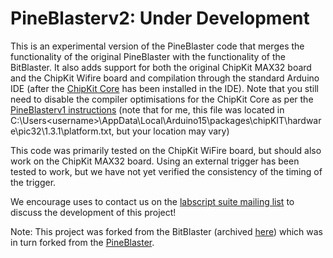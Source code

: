 PineBlasterv2: Under Development
==========================================

This is an experimental version of the PineBlaster code that merges the functionality of the original PineBlaster with the functionality of the BitBlaster.
It also adds support for both the original ChipKit MAX32 board and the ChipKit Wifire board and compilation through the standard Arduino IDE (after the [ChipKit Core](http://chipkit.net/wiki/index.php?title=ChipKIT_core) has been installed in the IDE).
Note that you still need to disable the compiler optimisations for the ChipKit Core as per the [PineBlasterv1 instructions](https://github.com/labscript-suite/pineblaster) (note that for me, this file was located in C:\Users\<username>\AppData\Local\Arduino15\packages\chipKIT\hardware\pic32\1.3.1\platform.txt, but your location may vary)

This code was primarily tested on the ChipKit WiFire board, but should also work on the ChipKit MAX32 board. 
Using an external trigger has been tested to work, but we have not yet verified the consistency of the timing of the trigger.

We encourage uses to contact us on the [labscript suite mailing list](https://groups.google.com/forum/#!forum/labscriptsuite) to discuss the development of this project!

Note: This project was forked from the BitBlaster (archived [here](https://github.com/labscript-suite-bitbucket-archive/martijnj-bitblaster--forked-from--labscript_suite-pineblaster)) which was in turn forked from the [PineBlaster](https://github.com/labscript-suite/pineblaster).
